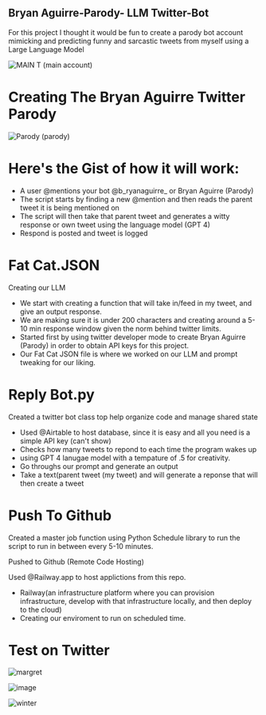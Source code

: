 ## Bryan Aguirre-Parody- LLM Twitter-Bot
For this project I thought it would be fun to create a parody bot account mimicking and predicting funny and sarcastic tweets from myself using a Large Language Model 


![MAIN T](https://github.com/user-attachments/assets/a1867344-08ce-4e19-9b0a-200180df7fd4)  (main account)
# Creating The Bryan Aguirre Twitter Parody

![Parody](https://github.com/user-attachments/assets/49bf57bd-0c8c-4ec7-8454-fa9a32597577)  (parody)



# Here's the Gist of how it will work:
 - A user @mentions your bot @b_ryanaguirre_ or Bryan Aguirre (Parody)
 - The script starts by finding a new @mention and then reads the parent tweet it is being mentioned on
 - The script will then take that parent tweet and generates a witty response or own tweet using the language model (GPT 4)
 - Respond is posted and tweet is logged


 # Fat Cat.JSON
 Creating our LLM
 - We start with creating a function that will take in/feed in my tweet, and give an output response.
 - We are making sure it is under 200 characters and creating around a 5-10 min response window given the norm behind twitter limits.
 - Started first by using twitter developer mode to create Bryan Aguirre (Parody) in order to obtain API keys for this project.
 - Our Fat Cat JSON file is where we worked on our LLM and prompt tweaking for our liking. 

# Reply Bot.py
 Created a twitter bot class top help organize code and manage shared state
   - Used @Airtable to host database, since it is easy and all you need is a simple API key (can't show)
   - Checks how many tweets to repond to each time the program wakes up
   - using GPT 4 lanugae model with a tempature of .5 for creativity.
   - Go throughs our prompt and generate an output
   - Take a text(parent tweet (my tweet) and will generate a reponse that will then create a tweet


# Push To Github
Created a master job function using Python Schedule library to run the script to run in between every 5-10 minutes. 

Pushed to Github (Remote Code Hosting)

Used @Railway.app to host applictions from this repo.
- Railway(an infrastructure platform where you can provision infrastructure, develop with that infrastructure locally, and then deploy to the cloud)
- Creating our enviroment to run on scheduled time.


# Test on Twitter 
![margret](https://github.com/user-attachments/assets/0e82c2ee-5ec6-4e51-a680-fa29af36b19a)

![image](https://github.com/user-attachments/assets/23786135-0edd-499c-ba55-cfe506ab59c0)


![winter](https://github.com/user-attachments/assets/99b9dd57-ae56-47f8-bd69-fd54159cfd84)





 
